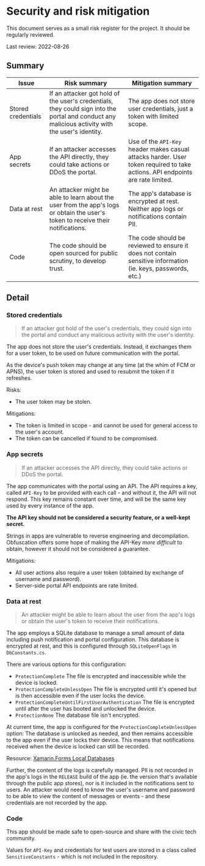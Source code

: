 # Security and risk mitigation

This document serves as a small risk register for the project. It should be regularly reviewed.

Last review: 2022-08-26

## Summary

| Issue | Risk summary | Mitigation summary |
|-|-|-|
| Stored credentials | If an attacker got hold of the user's credentials, they could sign into the portal and conduct any malicious activity with the user's identity. | The app does not store user credentials, just a token with limited scope. |
| App secrets | If an attacker accesses the API directly, they could take actions or DDoS the portal. | Use of the `API-Key` header makes casual attacks harder. User token required to take actions. API endpoints are rate limited. |
| Data at rest | An attacker might be able to learn about the user from the app's logs or obtain the user's token to receive their notifications. | The app's database is encrypted at rest. Neither app logs or notifications contain PII. |
| Code | The code should be open sourced for public scrutiny, to develop trust. | The code should be reviewed to ensure it does not contain sensitive information (ie. keys, passwords, etc.) |

## Detail

### Stored credentials

> If an attacker got hold of the user's credentials, they could sign into the portal and conduct any malicious activity with the user's identity.

The app does not store the user's credentials. Instead, it exchanges them for a user token, to be used on future communication with the portal.

As the device's push token may change at any time (at the whim of FCM or APNS), the user token is stored and used to resubmit the token if it refreshes.

Risks:

* The user token may be stolen.

Mitigations:

* The token is limited in scope - and cannot be used for general access to the user's account.
* The token can be cancelled if found to be compromised.

### App secrets

> If an attacker accesses the API directly, they could take actions or DDoS the portal.

The app communicates with the portal using an API. The API requires a key, called `API-Key` to be provided with each call - and without it, the API will not respond. This key remains constant over time, and will be the same key used by every instance of the app.

**The API key should not be considered a security feature, or a well-kept secret.**

Strings in apps are vulnerable to reverse engineering and decompilation. Obfuscation offers some hope of making the API-Key _more difficult_ to obtain, however it should not be considered a guarantee.

Mitigations:

* All user actions also require a user token (obtained by exchange of username and password).
* Server-side portal API endpoints are rate limited.

### Data at rest

> An attacker might be able to learn about the user from the app's logs or obtain the user's token to receive their notifications.

The app employs a SQLite database to manage a small amount of data including push notification and portal configuration. This database is encrypted at rest, and this is configured through `SQLiteOpenFlags` in `DbConstants.cs`.

There are various options for this configuration:

* `ProtectionComplete` The file is encrypted and inaccessible while the device is locked.
* `ProtectionCompleteUnlessOpen` The file is encrypted until it's opened but is then accessible even if the user locks the device.
* `ProtectionCompleteUntilFirstUserAuthentication` The file is encrypted until after the user has booted and unlocked the device.
* `ProtectionNone` The database file isn't encrypted. 

At current time, the app is configured for the `ProtectionCompleteUnlessOpen` option: The database is unlocked as needed, and then remains accessible to the app even if the user locks their device. This means that notifications received when the device is locked can still be recorded.

Resource: [Xamarin.Forms Local Databases](https://docs.microsoft.com/en-us/xamarin/xamarin-forms/data-cloud/data/databases#configure-app-constants)

Further, the content of the logs is carefully managed. PII is not recorded in the app's logs in the `RELEASE` build of the app (ie. the version that's available through the public app stores), nor is it included in the notifications sent to users. An attacker would need to know the user's username and password to be able to view the content of messages or events - and these credentials are not recorded by the app.

### Code

This app should be made safe to open-source and share with the civic tech community.

Values for `API-Key` and credentials for test users are stored in a class called `SensitiveConstants` - which is not included in the repository.
